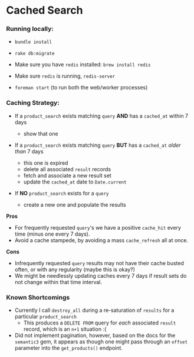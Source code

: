 # Cached Search

### Running locally:


* `bundle install`
 
* `rake db:migrate`

* Make sure you have `redis` installed: `brew install redis`

* Make sure `redis` is running, `redis-server`

* `foreman start` (to run both the web/worker processes)

### Caching Strategy:

 * If a `product_search` exists matching `query` **AND** has a `cached_at` within 7 days
   * show that one
 * If a `product_search` exists matching `query` **BUT** has a `cached_at` *older than* 7 days
   * this one is expired
   * delete all associated `result` records
   * fetch and associate a new result set
   * update the `cached_at` date to `Date.current`

* If **NO** `product_search` exists for a `query`
   * create a new one and populate the results



**Pros**
* For frequently requested `query`'s we have a positive `cache_hit` every time (minus one every 7 days).
* Avoid a cache stampede, by avoiding a mass `cache_refresh` all at once.

**Cons**
* Infrequently requested `query` results may not have their cache busted often, or with any regularity (maybe this is okay?)
* We might be needlessly updating caches every 7 days if result sets do not change within that time interval. 


### Known Shortcomings

* Currently I call `destroy_all` during a re-saturation of `results` for a particular `product_search`
  * This produces a `DELETE FROM` query for *each* associated `result` record, which is an `n+1` situation :(
* Did not implement pagination, however, based on the docs for the `semantic3` gem, it appears as though one might pass through an `offset` parameter into the `get_products()` endpoint.